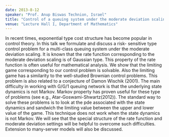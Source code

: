 ```yaml
---
date: 2013-8-12
speaker: "Prof. Anup Biswas Technion, Israel"
title: "Control of a queuing system under the moderate deviation scaling"
venue: "Lecture Hall I, Department of Mathematics"
---
```

In recent times, exponential type cost structure has become popular
in control theory. In this talk we formulate and discuss a risk-
sensitive type control problem for a multi-class queuing system under
the moderate deviation scaling. It is known that the rate function
corresponding to the moderate deviation scaling is of Gaussian type.
This property of the rate function is often useful for mathematical
analysis. We show that the limiting game corresponding to our control
problem is solvable. Also the limiting game has a similarity to the
well-studied Brownian control problems. This problem is also related to
a  conjecture of Damon Wischik (2001). The main difficulty in working
with G/G/1 queuing network is that the underlying state dynamics is not
Markov. Markov property has proven useful for these type of problems
(see e.g., Atar-Goswami-Shwartz(2012)). The standard way to solve these
problems is to look at the pde associated with the state dynamics and
sandwich the limiting value between the upper and lower value of the
game. This technique does not work when the state dynamics is not Markov.
We will see that the special structure of the rate function and moderate
deviation settings will be helpful to overcome such difficulties.
Extension to many-server models will also be discussed.
